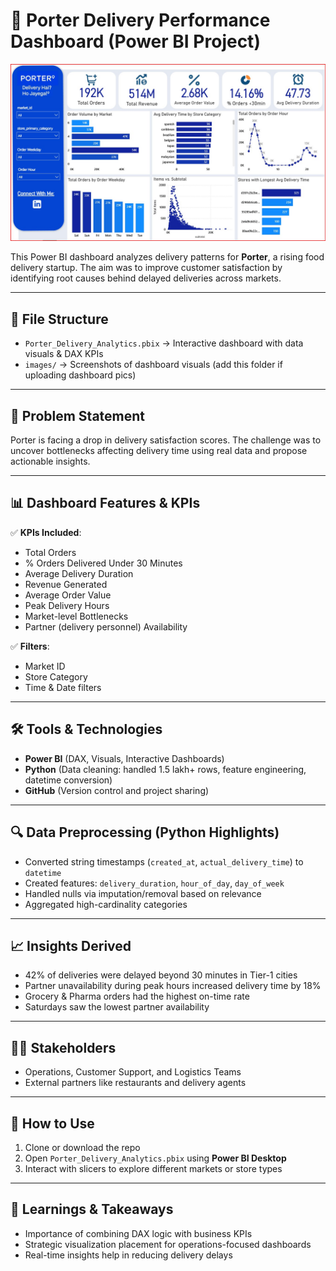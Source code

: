 # 🚚 Porter Delivery Performance Dashboard (Power BI Project)
![Dashboard Overview](https://github.com/Vikant07/Porter-Delivery-Performance-Dashboard/blob/ad3f29b4c7150a9042330493aec0a39e61411b19/Screenshot%202025-05-10%20120827.jpg)

This Power BI dashboard analyzes delivery patterns for **Porter**, a rising food delivery startup. The aim was to improve customer satisfaction by identifying root causes behind delayed deliveries across markets.

---

## 📁 File Structure

- `Porter_Delivery_Analytics.pbix` → Interactive dashboard with data visuals & DAX KPIs
- `images/` → Screenshots of dashboard visuals (add this folder if uploading dashboard pics)

---

## 📌 Problem Statement

Porter is facing a drop in delivery satisfaction scores. The challenge was to uncover bottlenecks affecting delivery time using real data and propose actionable insights.

---

## 📊 Dashboard Features & KPIs

✅ **KPIs Included**:
- Total Orders  
- % Orders Delivered Under 30 Minutes  
- Average Delivery Duration  
- Revenue Generated  
- Average Order Value  
- Peak Delivery Hours  
- Market-level Bottlenecks  
- Partner (delivery personnel) Availability

✅ **Filters**:
- Market ID  
- Store Category  
- Time & Date filters

---

## 🛠 Tools & Technologies

- **Power BI** (DAX, Visuals, Interactive Dashboards)  
- **Python** (Data cleaning: handled 1.5 lakh+ rows, feature engineering, datetime conversion)  
- **GitHub** (Version control and project sharing)

---

## 🔍 Data Preprocessing (Python Highlights)

- Converted string timestamps (`created_at`, `actual_delivery_time`) to `datetime`
- Created features: `delivery_duration`, `hour_of_day`, `day_of_week`
- Handled nulls via imputation/removal based on relevance
- Aggregated high-cardinality categories

---

## 📈 Insights Derived

- 42% of deliveries were delayed beyond 30 minutes in Tier-1 cities  
- Partner unavailability during peak hours increased delivery time by 18%  
- Grocery & Pharma orders had the highest on-time rate  
- Saturdays saw the lowest partner availability  

---

## 👩‍💼 Stakeholders

- Operations, Customer Support, and Logistics Teams  
- External partners like restaurants and delivery agents

---

## 📌 How to Use

1. Clone or download the repo
2. Open `Porter_Delivery_Analytics.pbix` using **Power BI Desktop**
3. Interact with slicers to explore different markets or store types

---

## 🧠 Learnings & Takeaways

- Importance of combining DAX logic with business KPIs  
- Strategic visualization placement for operations-focused dashboards  
- Real-time insights help in reducing delivery delays

